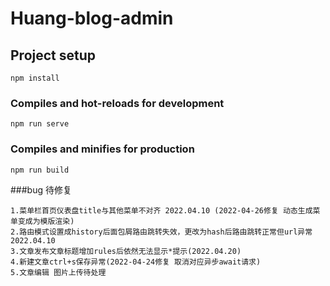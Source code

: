 # Huang-blog-admin

## Project setup
```
npm install
```

### Compiles and hot-reloads for development
```
npm run serve
```

### Compiles and minifies for production
```
npm run build
```

###bug 待修复
```angular2html
1.菜单栏首页仪表盘title与其他菜单不对齐 2022.04.10 (2022-04-26修复 动态生成菜单变成为模版渲染)
2.路由模式设置成history后面包屑路由跳转失效，更改为hash后路由跳转正常但url异常 2022.04.10
3.文章发布文章标题增加rules后依然无法显示*提示(2022.04.20)
4.新建文章ctrl+s保存异常(2022-04-24修复 取消对应异步await请求)
5.文章编辑 图片上传待处理
```

